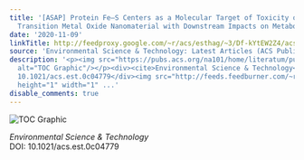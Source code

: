 ```yaml
---
title: '[ASAP] Protein Fe–S Centers as a Molecular Target of Toxicity of a Complex
  Transition Metal Oxide Nanomaterial with Downstream Impacts on Metabolism and Growth'
date: '2020-11-09'
linkTitle: http://feedproxy.google.com/~r/acs/esthag/~3/Df-kYtEW2Z4/acs.est.0c04779
source: 'Environmental Science & Technology: Latest Articles (ACS Publications)'
description: '<p><img src="https://pubs.acs.org/na101/home/literatum/publisher/achs/journals/content/esthag/0/esthag.ahead-of-print/acs.est.0c04779/20201109/images/medium/es0c04779_0007.gif"
  alt="TOC Graphic"/></p><div><cite>Environmental Science & Technology</cite></div><div>DOI:
  10.1021/acs.est.0c04779</div><img src="http://feeds.feedburner.com/~r/acs/esthag/~4/Df-kYtEW2Z4"
  height="1" width="1" ...'
disable_comments: true
---
```

<p><img src="https://pubs.acs.org/na101/home/literatum/publisher/achs/journals/content/esthag/0/esthag.ahead-of-print/acs.est.0c04779/20201109/images/medium/es0c04779_0007.gif" alt="TOC Graphic"/></p><div><cite>Environmental Science & Technology</cite></div><div>DOI: 10.1021/acs.est.0c04779</div><img src="http://feeds.feedburner.com/~r/acs/esthag/~4/Df-kYtEW2Z4" height="1" width="1" ...